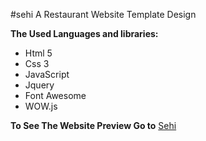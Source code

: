 #sehi
A Restaurant Website Template Design

**The Used Languages and libraries:**
- Html 5
- Css 3
- JavaScript
- Jquery
- Font Awesome
- WOW.js

**To See The Website Preview Go to** [Sehi](https://sehi.netlify.com)
